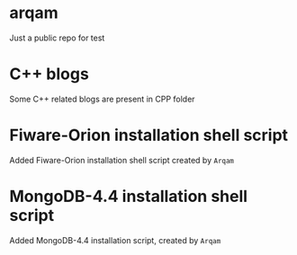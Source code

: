 # arqam
Just a public repo for test
# C++ blogs
Some C++ related blogs are present in CPP folder
# Fiware-Orion installation shell script
Added Fiware-Orion installation shell script created by `Arqam`
# MongoDB-4.4 installation shell script
Added MongoDB-4.4 installation script, created by `Arqam`
